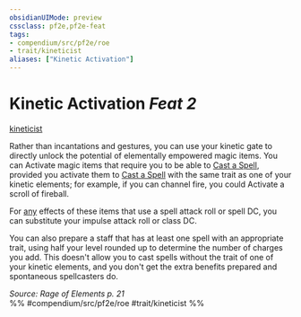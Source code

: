 ```yaml
---
obsidianUIMode: preview
cssclass: pf2e,pf2e-feat
tags:
- compendium/src/pf2e/roe
- trait/kineticist
aliases: ["Kinetic Activation"]
---
```

# Kinetic Activation  *Feat 2*  
[kineticist](rules/traits/kineticist-roe.md "Kineticist Class Trait")  


Rather than incantations and gestures, you can use your kinetic gate to directly unlock the potential of elementally empowered magic items. You can Activate magic items that require you to be able to [Cast a Spell](rules/actions/cast-a-spell.md), provided you activate them to [Cast a Spell](rules/actions/cast-a-spell.md) with the same trait as one of your kinetic elements; for example, if you can channel fire, you could Activate a scroll of fireball.

For [any](rules/traits/any-b1.md "Any Alignment Trait") effects of these items that use a spell attack roll or spell DC, you can substitute your impulse attack roll or class DC.

You can also prepare a staff that has at least one spell with an appropriate trait, using half your level rounded up to determine the number of charges you add. This doesn't allow you to cast spells without the trait of one of your kinetic elements, and you don't get the extra benefits prepared and spontaneous spellcasters do.

*Source: Rage of Elements p. 21*  
%% #compendium/src/pf2e/roe #trait/kineticist %%